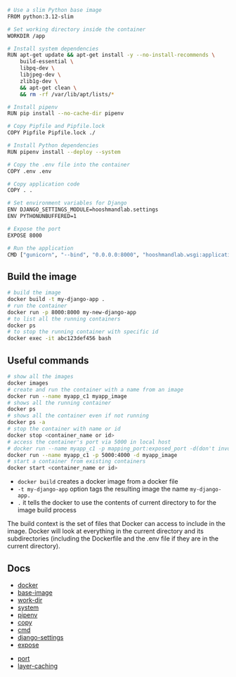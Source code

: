 ```sh
# Use a slim Python base image
FROM python:3.12-slim

# Set working directory inside the container
WORKDIR /app

# Install system dependencies
RUN apt-get update && apt-get install -y --no-install-recommends \
    build-essential \
    libpq-dev \
    libjpeg-dev \
    zlib1g-dev \
    && apt-get clean \
    && rm -rf /var/lib/apt/lists/*

# Install pipenv
RUN pip install --no-cache-dir pipenv

# Copy Pipfile and Pipfile.lock
COPY Pipfile Pipfile.lock ./

# Install Python dependencies
RUN pipenv install --deploy --system

# Copy the .env file into the container
COPY .env .env

# Copy application code
COPY . .

# Set environment variables for Django
ENV DJANGO_SETTINGS_MODULE=hooshmandlab.settings
ENV PYTHONUNBUFFERED=1

# Expose the port
EXPOSE 8000

# Run the application
CMD ["gunicorn", "--bind", "0.0.0.0:8000", "hooshmandlab.wsgi:application"]
```

## Build the image

```sh
# build the image
docker build -t my-django-app .
# run the container
docker run -p 8000:8000 my-new-django-app
# to list all the running containers
docker ps
# to stop the running container with specific id
docker exec -it abc123def456 bash
```

## Useful commands

```sh
# show all the images
docker images
# create and run the container with a name from an image
docker run --name myapp_c1 myapp_image
# shows all the running container
docker ps
# shows all the container even if not running
docker ps -a
# stop the container with name or id
docker stop <container_name or id>
# access the container's port via 5000 in local host
# docker run --name myapp_c1 -p mapping_port:exposed_port -d(don't involve the terminal) myapp_image
docker run --name myapp_c1 -p 5000:4000 -d myapp_image
# start a container from existing containers
docker start <container_name or id>
```

- `docker build` creates a docker image from a docker file
- `-t my-django-app` option tags the resulting image the name `my-django-app.`
- `.` it tells the docker to use the contents of current directory to for the image build process

The build context is the set of files that Docker can access to include in the image. Docker will look at everything in the current directory and its subdirectories (including the Dockerfile and the .env file if they are in the current directory).

## Docs

- [docker](./DOCERK.md)
- [base-image](./BASE-IMAGE.md)
- [work-dir](./WORKDIR.md)
- [system](./SYSTEM.md)
- [pipenv](./PIPENV.md)
- [copy](./COPY.md)
- [cmd](./CMD.md)
- [django-settings](./DJANGO-SETTINGS.md)
- [expose](./EXPOSE-PORT.md)

<!-- Extra -->

- [port](./PORT.md)
- [layer-caching](./LAYER-CACHING.md)
